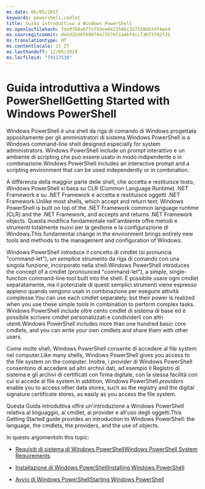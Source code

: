 ```yaml
---
ms.date: 06/05/2017
keywords: powershell,cmdlet
title: Guida introduttiva a Windows PowerShell
ms.openlocfilehash: fde0788a877cf93ee6423566c3275380474f4ee4
ms.sourcegitcommit: debd2b38fb8070a7357bf1a4bf9cc736f3702f31
ms.translationtype: HT
ms.contentlocale: it-IT
ms.lasthandoff: 12/05/2019
ms.locfileid: "74117538"
---
```

# <a name="getting-started-with-windows-powershell"></a><span data-ttu-id="f8266-103">Guida introduttiva a Windows PowerShell</span><span class="sxs-lookup"><span data-stu-id="f8266-103">Getting Started with Windows PowerShell</span></span>
<span data-ttu-id="f8266-104">Windows PowerShell è una shell da riga di comando di Windows progettata appositamente per gli amministratori di sistema.</span><span class="sxs-lookup"><span data-stu-id="f8266-104">Windows PowerShell is a Windows command-line shell designed especially for system administrators.</span></span> <span data-ttu-id="f8266-105">Windows PowerShell include un prompt interattivo e un ambiente di scripting che può essere usato in modo indipendente o in combinazione.</span><span class="sxs-lookup"><span data-stu-id="f8266-105">Windows PowerShell includes an interactive prompt and a scripting environment that can be used independently or in combination.</span></span>

<span data-ttu-id="f8266-106">A differenza della maggior parte delle shell, che accetta e restituisce testo, Windows PowerShell si basa su CLR (Common Language Runtime) .NET Framework e su .NET Framework e accetta e restituisce oggetti .NET Framework.</span><span class="sxs-lookup"><span data-stu-id="f8266-106">Unlike most shells, which accept and return text, Windows PowerShell is built on top of the .NET Framework common language runtime (CLR) and the .NET Framework, and accepts and returns .NET Framework objects.</span></span> <span data-ttu-id="f8266-107">Questa modifica fondamentale nell'ambiente offre metodi e strumenti totalmente nuovi per la gestione e la configurazione di Windows.</span><span class="sxs-lookup"><span data-stu-id="f8266-107">This fundamental change in the environment brings entirely new tools and methods to the management and configuration of Windows.</span></span>

<span data-ttu-id="f8266-108">Windows PowerShell introduce il concetto di cmdlet (si pronuncia "command-let"), un semplice strumento da riga di comando con una singola funzione, incorporato nella shell.</span><span class="sxs-lookup"><span data-stu-id="f8266-108">Windows PowerShell introduces the concept of a cmdlet (pronounced "command-let"), a simple, single-function command-line tool built into the shell.</span></span> <span data-ttu-id="f8266-109">È possibile usare ogni cmdlet separatamente, ma il potenziale di questi semplici strumenti viene espresso appieno quando vengono usati in combinazione per eseguire attività complesse.</span><span class="sxs-lookup"><span data-stu-id="f8266-109">You can use each cmdlet separately, but their power is realized when you use these simple tools in combination to perform complex tasks.</span></span> <span data-ttu-id="f8266-110">Windows PowerShell include oltre cento cmdlet di sistema di base ed è possibile scrivere cmdlet personalizzati e condividerli con altri utenti.</span><span class="sxs-lookup"><span data-stu-id="f8266-110">Windows PowerShell includes more than one hundred basic core cmdlets, and you can write your own cmdlets and share them with other users.</span></span>

<span data-ttu-id="f8266-111">Come molte shell, Windows PowerShell consente di accedere al file system nel computer.</span><span class="sxs-lookup"><span data-stu-id="f8266-111">Like many shells, Windows PowerShell gives you access to the file system on the computer.</span></span> <span data-ttu-id="f8266-112">Inoltre, i *provider* di Windows PowerShell consentono di accedere ad altri archivi dati, ad esempio il Registro di sistema e gli archivi di certificati con firma digitale, con la stessa facilità con cui si accede al file system.</span><span class="sxs-lookup"><span data-stu-id="f8266-112">In addition, Windows PowerShell *providers* enable you to access other data stores, such as the registry and the digital signature certificate stores, as easily as you access the file system.</span></span>

<span data-ttu-id="f8266-113">Questa Guida introduttiva offre un'introduzione a Windows PowerShell relativa al linguaggio, ai cmdlet, ai provider e all'uso degli oggetti.</span><span class="sxs-lookup"><span data-stu-id="f8266-113">This Getting Started guide provides an introduction to Windows PowerShell: the language, the cmdlets, the providers, and the use of objects.</span></span>

<span data-ttu-id="f8266-114">In questo argomento</span><span class="sxs-lookup"><span data-stu-id="f8266-114">In this topic:</span></span>

- [<span data-ttu-id="f8266-115">Requisiti di sistema di Windows PowerShell</span><span class="sxs-lookup"><span data-stu-id="f8266-115">Windows PowerShell System Requirements</span></span>](../install/Windows-PowerShell-System-Requirements.md)

- [<span data-ttu-id="f8266-116">Installazione di Windows PowerShell</span><span class="sxs-lookup"><span data-stu-id="f8266-116">Installing Windows PowerShell</span></span>](../install/Installing-Windows-PowerShell.md)

- [<span data-ttu-id="f8266-117">Avvio di Windows PowerShell</span><span class="sxs-lookup"><span data-stu-id="f8266-117">Starting Windows PowerShell</span></span>](Starting-Windows-PowerShell.md)
